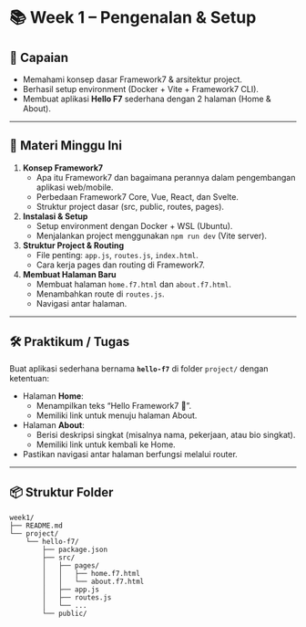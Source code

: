 # 📚 Week 1 – Pengenalan & Setup

## 🎯 Capaian
- Memahami konsep dasar Framework7 & arsitektur project.
- Berhasil setup environment (Docker + Vite + Framework7 CLI).
- Membuat aplikasi **Hello F7** sederhana dengan 2 halaman (Home & About).

---

## 📖 Materi Minggu Ini
1. **Konsep Framework7**
   - Apa itu Framework7 dan bagaimana perannya dalam pengembangan aplikasi web/mobile.
   - Perbedaan Framework7 Core, Vue, React, dan Svelte.
   - Struktur project dasar (src, public, routes, pages).
2. **Instalasi & Setup**
   - Setup environment dengan Docker + WSL (Ubuntu).
   - Menjalankan project menggunakan `npm run dev` (Vite server).
3. **Struktur Project & Routing**
   - File penting: `app.js`, `routes.js`, `index.html`.
   - Cara kerja pages dan routing di Framework7.
4. **Membuat Halaman Baru**
   - Membuat halaman `home.f7.html` dan `about.f7.html`.
   - Menambahkan route di `routes.js`.
   - Navigasi antar halaman.

---

## 🛠️ Praktikum / Tugas
Buat aplikasi sederhana bernama **`hello-f7`** di folder `project/` dengan ketentuan:
- Halaman **Home**:
  - Menampilkan teks “Hello Framework7 🚀”.
  - Memiliki link untuk menuju halaman About.
- Halaman **About**:
  - Berisi deskripsi singkat (misalnya nama, pekerjaan, atau bio singkat).
  - Memiliki link untuk kembali ke Home.
- Pastikan navigasi antar halaman berfungsi melalui router.

---

## 📦 Struktur Folder

```
week1/
├── README.md
└── project/
    └── hello-f7/
        ├── package.json
        ├── src/
        │   ├── pages/
        │   │   ├── home.f7.html
        │   │   └── about.f7.html
        │   ├── app.js
        │   ├── routes.js
        │   └── ...
        └── public/
```


